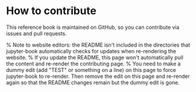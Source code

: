 # How to contribute

This reference book is maintained on GitHub, so you can contribute via issues and pull requests.

% Note to website editors: the README isn't included in the directories that jupyter-book automatically checks for updates when re-rendering the website.
% If you update the README, this page won't automatically pull the content and re-render the contributing page. 
% You need to make a dummy edit (add "TEST" or something on a line) on this page to force jupyter-book to re-render. Then remove the edit on this page and re-render again so that the README changes remain but the dummy edit is gone.

```{include} ../README.md
```
